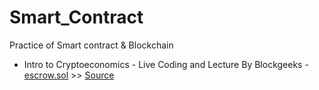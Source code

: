 # Smart_Contract
 Practice of Smart contract &amp; Blockchain

* Intro to Cryptoeconomics - Live Coding and Lecture By Blockgeeks - [escrow.sol](https://github.com/FernandoFH/Smart_Contract/blob/master/escrow.sol) >> [Source](https://www.youtube.com/watch?v=6RCtNrlzV28&feature=em-uploademail)
